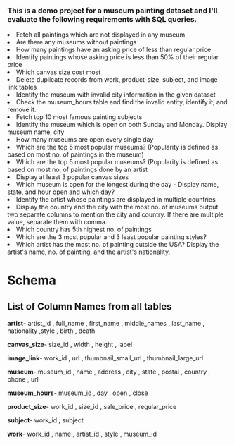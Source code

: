 <p> <h3>This is a demo project for a museum painting dataset and I'll evaluate the following requirements with SQL queries.</h3> 
<li> Fetch all paintings which are not displayed in any museum </li>
<li>Are there any museums without paintings</li>
<li>How many paintings have an asking price of less than regular price</li>
<li>Identify paintings whose asking price is less than 50% of their regular price </li>
<li>Which canvas size cost most</li>
<li>Delete duplicate records from work, product-size, subject, and image link tables</li>
<li>Identify the museum with invalid city information in the given dataset</li>
<li>Check the museum_hours table and find the invalid entity, identify it, and remove it.</li>
<li>Fetch top 10 most famous painting subjects </li>
<li>Identify the museum which is open on both Sunday and Monday. Display museum name, city</li>
<li>How many museums are open every single day</li>
<li>Which are the top 5 most popular museums? (Popularity is defined as based on most no. of paintings in the museum) </li>
<li>Which are the top 5 most popular museums? (Popularity is defined as based on most no. of paintings done by an artist</li>
<li>Display at least 3 popular canvas sizes </li>
<li>Which museum is open for the longest during the day - Display name, state, and hour open and which day?</li>
<li>Identify the artist whose paintings are displayed in multiple countries</li>
<li>Display the country and the city with the most no. of museums output two separate columns to mention the city and country. If there are multiple value, separate them with comma.</li>
<li>Which country has 5th highest no. of paintings</li>
<li>Which are the 3 most popular and 3 least popular painting styles?</li>
<li>Which artist has the most no. of painting outside the USA? Display the artist's name, no. of painting, and the artist's nationality.</li>

<h1>Schema<h2>
<h2>List of Column Names from all tables </h2>

<b>artist</b>- 
artist_id , full_name , first_name , middle_names , last_name , nationality ,style , birth , death

<b>canvas_size</b>- 
size_id , width , height , label

<b>image_link</b>- 
work_id , url , thumbnail_small_url , thumbnail_large_url

<b>museum</b>- 
museum_id , name , address , city , state , postal , country , phone , url

<b>museum_hours</b>- 
museum_id , day , open , close

<b>product_size</b>- 
work_id , size_id , sale_price , regular_price

<b>subject</b>- 
work_id , subject

<b>work</b>- 
work_id , name , artist_id , style , museum_id

